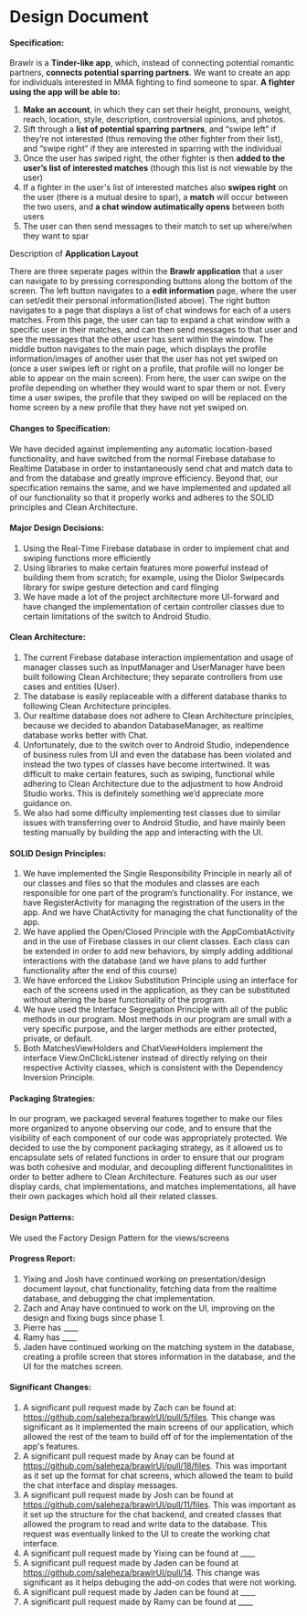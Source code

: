 # Design Document

#### Specification:
Brawlr is a **Tinder-like app**, which, instead of connecting potential romantic partners, **connects potential sparring partners**. We want to create an app for individuals interested in MMA fighting to find someone to spar.
**A fighter using the app will be able to:**
1. **Make an account**, in which they can set their height, pronouns, weight, reach, location, style, description, controversial opinions, and photos.
2.  Sift through a **list of potential sparring partners**, and “swipe left” if they’re not interested (thus removing the other fighter from their list), and “swipe right” if they are interested in sparring with the individual 
3.  Once the user has swiped right, the other fighter is then **added to the user’s list of interested matches** (though this list is not viewable by the user)
4.  If a fighter in the user's list of interested matches also **swipes right** on the user (there is a mutual desire to spar), a **match** will occur between the two users, and **a chat window autimatically opens** between both users
5.  The user can then send messages to their match to set up where/when they want to spar

Description of **Application Layout**

There are three seperate pages within the **Brawlr application** that a user can navigate to by pressing corresponding buttons along the bottom of the screen. The left button navigates to a **edit information** page, where the user can set/edit their personal information(listed above). The right button navigates to a page that displays a list of chat windows for each of a users matches. From this page, the user can tap to expand a chat window with a specific user in their matches, and can then send messages to that user and see the messages that the other user has sent within the window. The middle button navigates to the main page, which displays the profile information/images of another user that the user has not yet swiped on (once a user swipes left or right on a profile, that profile will no longer be able to appear on the main screen). From here, the user can swipe on the profile depending on whether they would want to spar them or not. Every time a user swipes, the profile that they swiped on will be replaced on the home screen by a new profile that they have not yet swiped on.

#### Changes to Specification:
We have decided against implementing any automatic location-based functionality, and have switched from the normal Firebase database to Realtime Database in order to instantaneously send chat and match data to and from the database and greatly improve efficiency. Beyond that, our specification remains the same, and we have implemented and updated all of our functionality so that it properly works and adheres to the SOLID principles and Clean Architecture.

#### Major Design Decisions:
1. Using the Real-Time Firebase database in order to implement chat and swiping functions more efficiently
2. Using libraries to make certain features more powerful instead of building them from scratch; for example, using the Diolor Swipecards library for swipe gesture detection and card flinging
3. We have made a lot of the project architecture more UI-forward and have changed the implementation of certain controller classes due to certain limitations of the switch to Android Studio.

#### Clean Architecture:
1. The current Firebase database interaction implementation and usage of manager classes such as InputManager and UserManager have been built following Clean Architecture; they separate controllers from use cases and entities (User). 
2. The database is easily replaceable with a different database thanks to following Clean Architecture principles.
3. Our realtime database does not adhere to Clean Architecture principles, because we decided to abandon DatabaseManager, as realtime database works better with Chat. 
4. Unfortunately, due to the switch over to Android Studio, independence of business rules from UI and even the database has been violated and instead the two types of classes have become intertwined. It was difficult to make certain features, such as swiping, functional while adhering to Clean Architecture due to the adjustment to how Android Studio works. This is definitely something we’d appreciate more guidance on.
5. We also had some difficulty implementing test classes due to similar issues with transferring over to Android Studio, and have mainly been testing manually by building the app and interacting with the UI. 

#### SOLID Design Principles:
1. We have implemented the Single Responsibility Principle in nearly all of our classes and files so that the modules and classes are each responsible for one part of the program’s functionality. For instance, we have RegisterActivity for managing the registration of the users in the app. And we have ChatActivity for managing the chat functionality of the app.
2. We have applied the Open/Closed Principle with the AppCombatActivity and in the use of Firebase classes in our client classes. Each class can be extended in order to add new behaviors, by simply adding additional interactions with the database (and we have plans to add further functionality after the end of this course)
3. We have enforced the Liskov Substitution Principle using an interface for each of the screens used in the application, as they can be substituted without altering the base functionality of the program.
4. We have used the Interface Segregation Principle with all of the public methods in our program. Most methods in our program are small with a very specific purpose, and the larger methods are either protected, private, or default.
5. Both MatchesViewHolders and ChatViewHolders implement the interface View.OnClickListener instead of directly relying on their respective Activity classes, which is consistent with the Dependency Inversion Principle.

#### Packaging Strategies:
In our program, we packaged several features together to make our files more organized to anyone observing our code, and to ensure that the visibility of each component of our code was appropriately protected. We decided to use the by component packaging strategy, as it allowed us to encapsulate sets of related functions in order to ensure that our program was both cohesive and modular, and decoupling different functionalitites in order to better adhere to Clean Architecture. Features such as our user display cards, chat implementations, and matches implementations, all have their own packages which hold all their related classes.

#### Design Patterns:
We used the Factory Design Pattern for the views/screens

#### Progress Report:
1. Yixing and Josh have continued working on presentation/design document layout, chat functionality, fetching data from the realtime database, and debugging the chat implementation.
2. Zach and Anay have continued to work on the UI, improving on the design and fixing bugs since phase 1.
3. Pierre has ____
4. Ramy has ____
5. Jaden have continued working on the matching system in the database, creating a profile screen that stores information in the database, and the UI for the matches screen.


#### Significant Changes:
1. A significant pull request made by Zach can be found at: https://github.com/saleheza/brawlrUI/pull/5/files. This change was significant as it implemented the main screens of our application, which allowed the rest of the team to build off of for the implementation of the app's features.
2. A significant pull request made by Anay can be found at https://github.com/saleheza/brawlrUI/pull/18/files. This was important as it set up the format for chat screens, which allowed the team to build the chat interface and display messages.
3. A significant pull request made by Josh can be found at https://github.com/saleheza/brawlrUI/pull/11/files. This was important as it set up the structure for the chat backend, and created classes that allowed the program to read and write data to the database. This request was eventually linked to the UI to create the working chat interface.
4. A significant pull request made by Yixing can be found at ____
3. A significant pull request made by Jaden can be found at https://github.com/saleheza/brawlrUI/pull/14. This change was significant as it helps debuging the add-on codes that were not working. 
6. A significant pull request made by Jaden can be found at ____
7. A significant pull request made by Ramy can be found at ____

